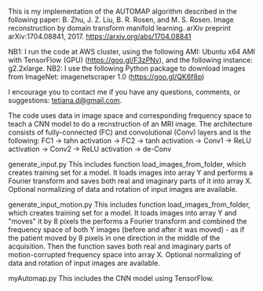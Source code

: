 This is my implementation of the AUTOMAP algorithm described in the following paper:
B. Zhu, J. Z. Liu, B. R. Rosen, and M. S. Rosen. Image reconstruction by domain transform manifold learning. arXiv preprint arXiv:1704.08841, 2017.
https://arxiv.org/abs/1704.08841

NB1: I run the code at AWS cluster, using the following AMI: Ubuntu x64 AMI with TensorFlow (GPU) (https://goo.gl/F3zPNv), and the following instance: g2.2xlarge. 
NB2: I use the following Python package to download images from ImageNet: imagenetscraper 1.0 (https://goo.gl/QK6f8p)

I encourage you to contact me if you have any questions, comments, or suggestions: tetiana.d@gmail.com.


The code uses data in image space and corresponding frequency space to teach a CNN model to do a recnstruction of an MRI image. The architecture consists of fully-connected (FC) and convolutional (Conv) layers and is the following:
FC1 -> tahn activation -> FC2 -> tanh activation -> Conv1 -> ReLU activation -> Conv2 -> ReLU activation -> de-Conv

generate_input.py
This includes function load_images_from_folder, which creates training set for a model. It loads images into array Y and performs a Fourier transform and saves both real and imaginary parts of it into array X.
Optional normalizing of data and rotation of input images are available.

generate_input_motion.py
This includes function load_images_from_folder, which creates training set for a model. It loads images into array Y and "moves" it by 8 pixels the performs a Fourier transform and combined the frequency space of both Y images (before and after it was moved) - as if the patient moved by 8 pixels in one direction in the middle of the acquisition. Then the function saves both real and imaginary parts of motion-corrupted frequency space into array X.
Optional normalizing of data and rotation of input images are available.

myAutomap.py
This includes the CNN model using TensorFlow.
